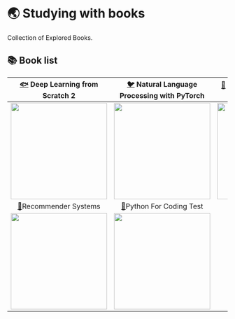 # 🌏 Studying with books
Collection of Explored Books.
## 📚 Book list


|[🐟](https://github.com/jungseongryong/Studying-with-books/tree/main/Deep%20Learning%20from%20Scratch%202) Deep Learning from Scratch 2|[🐦](https://github.com/jungseongryong/Studying-with-books/tree/main/Natural%20Language%20Processing%20with%20PyTorch) Natural Language Processing with PyTorch| [🐲](https://github.com/jungseongryong/Studying-with-books/tree/main/Introduction%20to%20Machine%20Learning%20with%20Python) Introduction to Machine Learning with Python|
|:---:|:---:|:---:|
|<img src="https://www.hanbit.co.kr/data/books/B8950212853_l.jpg" height="220">|<img src="https://www.hanbit.co.kr/data/books/B1231887279_l.jpg" height="220">|<img src="https://www.hanbit.co.kr/data/books/B3887932883_l.jpg" height="220">|
|[🦜](https://github.com/jungseongryong/Studying-with-books/tree/main/Recommender%20Systems)Recommender Systems|[🐍](https://github.com/jungseongryong/Studying-with-books/tree/main/Python%20For%20Coding%20Test)Python For Coding Test||
|<img src="https://www.hanbit.co.kr/data/books/B7471666713_l.jpg" height="220">|<img src="https://www.hanbit.co.kr/data/books/B8945183661_l.jpg" height="220">||



